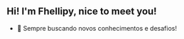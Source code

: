 ## Hi! I'm Fhellipy, nice to meet you!


- 🌱 Sempre buscando novos conhecimentos e desafios!

<div>
<a href="https://" />
</div>
